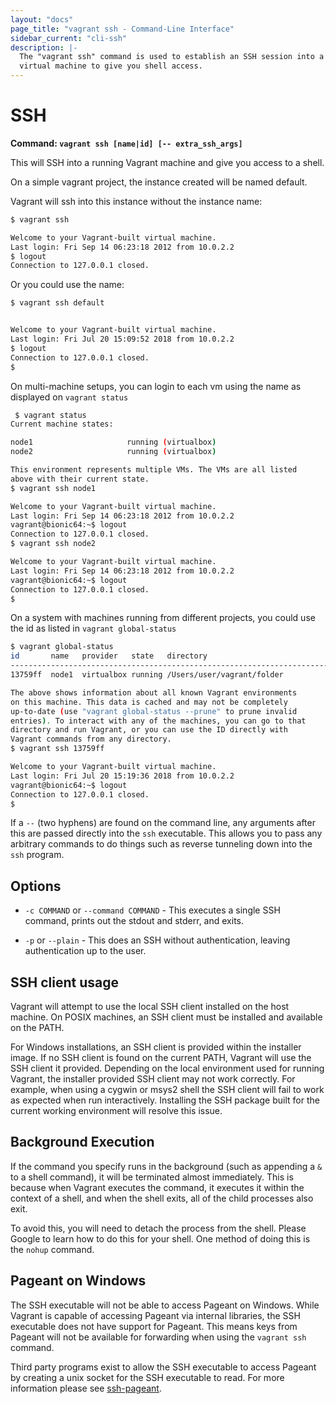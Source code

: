 ```yaml
---
layout: "docs"
page_title: "vagrant ssh - Command-Line Interface"
sidebar_current: "cli-ssh"
description: |-
  The "vagrant ssh" command is used to establish an SSH session into a running
  virtual machine to give you shell access.
---
```


# SSH

**Command: `vagrant ssh [name|id] [-- extra_ssh_args]`**

This will SSH into a running Vagrant machine and give you access to a shell.

On a simple vagrant project, the instance created will be named default.

Vagrant will ssh into this instance without the instance name:

```bash
$ vagrant ssh

Welcome to your Vagrant-built virtual machine.
Last login: Fri Sep 14 06:23:18 2012 from 10.0.2.2
$ logout
Connection to 127.0.0.1 closed.
```

Or you could use the name:

```bash
$ vagrant ssh default


Welcome to your Vagrant-built virtual machine.
Last login: Fri Jul 20 15:09:52 2018 from 10.0.2.2
$ logout
Connection to 127.0.0.1 closed.
$
```

On multi-machine setups, you can login to each vm using the name as displayed
on `vagrant status`

```bash
 $ vagrant status
Current machine states:

node1                     running (virtualbox)
node2                     running (virtualbox)

This environment represents multiple VMs. The VMs are all listed
above with their current state.
$ vagrant ssh node1

Welcome to your Vagrant-built virtual machine.
Last login: Fri Sep 14 06:23:18 2012 from 10.0.2.2
vagrant@bionic64:~$ logout
Connection to 127.0.0.1 closed.
$ vagrant ssh node2

Welcome to your Vagrant-built virtual machine.
Last login: Fri Sep 14 06:23:18 2012 from 10.0.2.2
vagrant@bionic64:~$ logout
Connection to 127.0.0.1 closed.
$
```

On a system with machines running from different projects, you could use the id
as listed in `vagrant global-status`

```bash
$ vagrant global-status
id       name   provider   state   directory
-----------------------------------------------------------------------
13759ff  node1  virtualbox running /Users/user/vagrant/folder

The above shows information about all known Vagrant environments
on this machine. This data is cached and may not be completely
up-to-date (use "vagrant global-status --prune" to prune invalid
entries). To interact with any of the machines, you can go to that
directory and run Vagrant, or you can use the ID directly with
Vagrant commands from any directory.
$ vagrant ssh 13759ff

Welcome to your Vagrant-built virtual machine.
Last login: Fri Jul 20 15:19:36 2018 from 10.0.2.2
vagrant@bionic64:~$ logout
Connection to 127.0.0.1 closed.
$
```

If a `--` (two hyphens) are found on the command line, any arguments after
this are passed directly into the `ssh` executable. This allows you to pass
any arbitrary commands to do things such as reverse tunneling down into the
`ssh` program.

## Options

* `-c COMMAND` or `--command COMMAND` - This executes a single SSH command, prints
  out the stdout and stderr, and exits.

* `-p` or `--plain` - This does an SSH without authentication, leaving
  authentication up to the user.

## SSH client usage

Vagrant will attempt to use the local SSH client installed on the host machine. On
POSIX machines, an SSH client must be installed and available on the PATH.

For Windows installations, an SSH client is provided within the installer
image. If no SSH client is found on the current PATH, Vagrant will use the
SSH client it provided. Depending on the local environment used for running
Vagrant, the installer provided SSH client may not work correctly. For example,
when using a cygwin or msys2 shell the SSH client will fail to work as expected
when run interactively. Installing the SSH package built for the current working
environment will resolve this issue.

## Background Execution

If the command you specify runs in the background (such as appending a `&` to
a shell command), it will be terminated almost immediately. This is because
when Vagrant executes the command, it executes it within the context of a
shell, and when the shell exits, all of the child processes also exit.

To avoid this, you will need to detach the process from the shell. Please
Google to learn how to do this for your shell. One method of doing this is
the `nohup` command.

## Pageant on Windows

The SSH executable will not be able to access Pageant on Windows. While
Vagrant is capable of accessing Pageant via internal libraries, the
SSH executable does not have support for Pageant. This means keys
from Pageant will not be available for forwarding when using the
`vagrant ssh` command.

Third party programs exist to allow the SSH executable to access Pageant
by creating a unix socket for the SSH executable to read. For more information
please see [ssh-pageant](https://github.com/cuviper/ssh-pageant).

